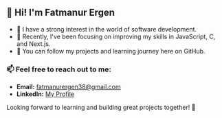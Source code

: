 ## 👋 Hi! I'm Fatmanur Ergen

- 👀 I have a strong interest in the world of software development.  
- 🌱 Recently, I've been focusing on improving my skills in JavaScript, C, and Next.js.  
- 💼 You can follow my projects and learning journey here on GitHub.  

### 📫 Feel free to reach out to me:  
- **Email:** [fatmanurergen38@gmail.com](mailto:fatmanurergen38@gmail.com)  
- **LinkedIn:** [My Profile](https://www.linkedin.com/in/your-linkedin-profile)  

Looking forward to learning and building great projects together! 🌟  
